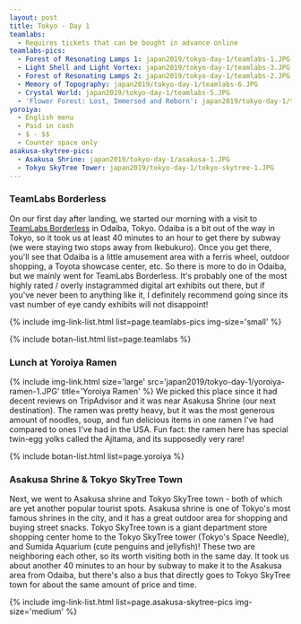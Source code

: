 ```yaml
---
layout: post
title: Tokyo - Day 1
teamlabs:
  - Requires tickets that can be bought in advance online
teamlabs-pics:
  - Forest of Resonating Lamps 1: japan2019/tokyo-day-1/teamlabs-1.JPG
  - Light Shell and Light Vortex: japan2019/tokyo-day-1/teamlabs-3.JPG
  - Forest of Resonating Lamps 2: japan2019/tokyo-day-1/teamlabs-2.JPG
  - Memory of Topography: japan2019/tokyo-day-1/teamlabs-6.JPG
  - Crystal World: japan2019/tokyo-day-1/teamlabs-5.JPG
  - 'Flower Forest: Lost, Immersed and Reborn': japan2019/tokyo-day-1/teamlabs-4.JPG
yoroiya:
  - English menu
  - Paid in cash
  - $ - $$
  - Counter space only
asakusa-skytree-pics:
  - Asakusa Shrine: japan2019/tokyo-day-1/asakusa-1.JPG
  - Tokyo SkyTree Tower: japan2019/tokyo-day-1/tokyo-skytree-1.JPG
---
```


### TeamLabs Borderless


On our first day after landing, we started our morning with a visit to [TeamLabs Borderless](https://borderless.teamlab.art/) in Odaiba, Tokyo. Odaiba is a bit out of the way in Tokyo, so it took us at least 40 minutes to an hour to get there by subway (we were staying two stops away from Ikebukuro). Once you get there, you'll see that Odaiba is a little amusement area with a ferris wheel, outdoor shopping, a Toyota showcase center, etc. So there is more to do in Odaiba, but we mainly went for TeamLabs Borderless. It's probably one of the most highly rated / overly instagrammed digital art exhibits out there, but if you've never been to anything like it, I definitely recommend going since its vast number of eye candy exhibits will not disappoint!

{% include img-link-list.html list=page.teamlabs-pics img-size='small' %}

{% include botan-list.html list=page.teamlabs %}

### Lunch at Yoroiya Ramen

<columns>
  <twocolumn class="left">
    {% include img-link.html size='large' src='japan2019/tokyo-day-1/yoroiya-ramen-1.JPG' title='Yoroiya Ramen' %}
  </twocolumn>
  <twocolumn class="right">
    We picked this place since it had decent reviews on TripAdvisor and it was near Asakusa Shrine (our next destination). The ramen was pretty heavy, but it was the most generous amount of noodles, soup, and fun delicious items in one ramen I've had compared to ones I've had in the USA. Fun fact: the ramen here has special twin-egg yolks called the Ajitama, and its supposedly very rare!
  </twocolumn>
</columns>

{% include botan-list.html list=page.yoroiya %}

### Asakusa Shrine & Tokyo SkyTree Town
Next, we went to Asakusa shrine and Tokyo SkyTree town - both of which are yet another popular tourist spots. Asakusa shrine is one of Tokyo's most famous shrines in the city, and it has a great outdoor area for shopping and buying street snacks. Tokyo SkyTree town is a giant department store shopping center home to the Tokyo SkyTree tower (Tokyo's Space Needle), and Sumida Aquarium (cute penguins and jellyfish)! These two are neighboring each other, so its worth visiting both in the same day. It took us about another 40 minutes to an hour by subway to make it to the Asakusa area from Odaiba, but there's also a bus that directly goes to Tokyo SkyTree town for about the same amount of price and time.

{% include img-link-list.html list=page.asakusa-skytree-pics img-size='medium' %}

